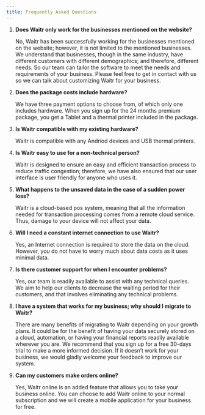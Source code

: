 ```yaml
---
title: Frequently Asked Questions
---
```


1. **Does Waitr only work for the businesses mentioned on the website?**

   No, Waitr has been successfully working for the businesses mentioned on the website; however, it is not limited to the mentioned businesses.
   We understand that businesses, though in the same industry, have different customers with different demographics; and therefore, different needs. So our team can tailor the software to meet the needs and requirements of your business. 
   Please feel free to get in contact with us so we can talk about customizing Waitr for your business. 

2. **Does the package costs include hardware?**

   We have three payment options to choose from, of which only one includes hardware. When you sign up for the 24 months premium package, you get a Tablet and a thermal printer included in the package. 

3. **Is Waitr compatible with my existing hardware?**

   Waitr is compatible with any Andriod devices and USB thermal printers. 

4. **Is Waitr easy to use for a non-technical person?**

   Waitr is designed to ensure an easy and efficient transaction process to reduce traffic congestion; therefore, we have also ensured that our user interface is user friendly for anyone who uses it. 

5. **What happens to the unsaved data in the case of a sudden power loss?**

   Waitr is a cloud-based pos system, meaning that all the information needed for transaction processing comes from a remote cloud service. Thus, damage to your device will not affect your data. 

6. **Will I need a constant internet connection to use Waitr?**

   Yes, an Internet connection is required to store the data on the cloud. However, you do not have to worry much about data costs as it uses minimal data.

7. **Is there customer support for when I encounter problems?**

   Yes, our team is readily available to assist with any technical queries. We aim to help our clients to decrease the waiting period for their customers, and that involves eliminating any technical problems. 

8. **I have a system that works for my business; why should I migrate to Waitr?**

   There are many benefits of migrating to Waitr depending on your growth plans. It could be for the benefit of having your data securely stored on a cloud, automation, or having your financial reports readily available wherever you are. We recommend that you sign up for a free 30-days trial to make a more informed decision. If it doesn’t work for your business, we would gladly welcome your feedback to improve our system. 

9. **Can my customers make orders online?**

   Yes, Waitr online is an added feature that allows you to take your business online. You can choose to add Waitr online to your normal subscription and we will create a mobile application for your business for free. 